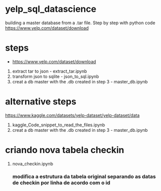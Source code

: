 # yelp_sql_datascience
building a master database from a .tar file. Step by step with python code
https://www.yelp.com/dataset/download

# steps
- https://www.yelp.com/dataset/download
1. extract tar to json - extract_tar.ipynb
2. transform json to sqlite - json_to_sql.ipynb
3. creat a db master with the .db created in step 3 - master_db.ipynb
# alternative steps
https://www.kaggle.com/datasets/yelp-dataset/yelp-dataset/data
1. kaggle_Code_snippet_to_read_the_files.ipynb
2. creat a db master with the .db created in step 3 - master_db.ipynb

# criando nova tabela checkin
1. nova_checkin.ipynb
    ### modifica a estrutura da tabela original separando as datas de checkin por linha de acordo com o id 
